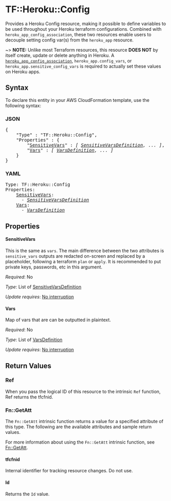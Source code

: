 # TF::Heroku::Config

Provides a Heroku Config resource, making it possible to define variables 
to be used throughout your Heroku terraform configurations. Combined with `heroku_app_config_association`,
these two resources enable users to decouple setting config var(s) from the `heroku_app` resource.

~> **NOTE:** Unlike most Terraform resources, this resource **DOES NOT** by itself create, update or delete anything in Heroku. 
A [`heroku_app_config_association`](app_config_association.html), `heroku_app.config_vars`, or `heroku_app.sensitive_config_vars`
is required to actually set these values on Heroku apps.

## Syntax

To declare this entity in your AWS CloudFormation template, use the following syntax:

### JSON

<pre>
{
    "Type" : "TF::Heroku::Config",
    "Properties" : {
        "<a href="#sensitivevars" title="SensitiveVars">SensitiveVars</a>" : <i>[ <a href="sensitivevarsdefinition.md">SensitiveVarsDefinition</a>, ... ]</i>,
        "<a href="#vars" title="Vars">Vars</a>" : <i>[ <a href="varsdefinition.md">VarsDefinition</a>, ... ]</i>
    }
}
</pre>

### YAML

<pre>
Type: TF::Heroku::Config
Properties:
    <a href="#sensitivevars" title="SensitiveVars">SensitiveVars</a>: <i>
      - <a href="sensitivevarsdefinition.md">SensitiveVarsDefinition</a></i>
    <a href="#vars" title="Vars">Vars</a>: <i>
      - <a href="varsdefinition.md">VarsDefinition</a></i>
</pre>

## Properties

#### SensitiveVars

This is the same as `vars`. The main difference between the two
attributes is `sensitive_vars` outputs are redacted on-screen and replaced by a <sensitive> placeholder, following a terraform
`plan` or `apply`. It is recommended to put private keys, passwords, etc in this argument.

_Required_: No

_Type_: List of <a href="sensitivevarsdefinition.md">SensitiveVarsDefinition</a>

_Update requires_: [No interruption](https://docs.aws.amazon.com/AWSCloudFormation/latest/UserGuide/using-cfn-updating-stacks-update-behaviors.html#update-no-interrupt)

#### Vars

Map of vars that are can be outputted in plaintext.

_Required_: No

_Type_: List of <a href="varsdefinition.md">VarsDefinition</a>

_Update requires_: [No interruption](https://docs.aws.amazon.com/AWSCloudFormation/latest/UserGuide/using-cfn-updating-stacks-update-behaviors.html#update-no-interrupt)

## Return Values

### Ref

When you pass the logical ID of this resource to the intrinsic `Ref` function, Ref returns the tfcfnid.

### Fn::GetAtt

The `Fn::GetAtt` intrinsic function returns a value for a specified attribute of this type. The following are the available attributes and sample return values.

For more information about using the `Fn::GetAtt` intrinsic function, see [Fn::GetAtt](https://docs.aws.amazon.com/AWSCloudFormation/latest/UserGuide/intrinsic-function-reference-getatt.html).

#### tfcfnid

Internal identifier for tracking resource changes. Do not use.

#### Id

Returns the <code>Id</code> value.

